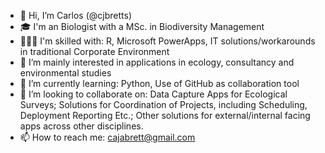 - 👋 Hi, I’m Carlos (@cjbretts)
- 🎓 I'm an Biologist with a MSc. in Biodiversity Management
- 🧑🏽‍💻 I'm skilled with: R, Microsoft PowerApps, IT solutions/workarounds in traditional Corporate Environment
- 👀 I’m mainly interested in applications in ecology, consultancy and environmental studies
- 🌱 I’m currently learning: Python, Use of GitHub as collaboration tool
- 💞️ I’m looking to collaborate on: Data Capture Apps for Ecological Surveys; Solutions for Coordination of Projects, including Scheduling, Deployment Reporting Etc.; Other solutions for external/internal facing apps across other disciplines.
- 📫 How to reach me: cajabrett@gmail.com


<!---
cjbretts/cjbretts is a ✨ special ✨ repository because its `README.md` (this file) appears on your GitHub profile.
You can click the Preview link to take a look at your changes.
--->
